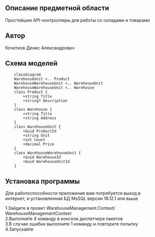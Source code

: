 Описание предметной области
---
Простейшие API-контроллеры для работы со складами и товарами


Автор
---
Кочетков Денис Александрович

Схема моделей
---
```mermaid
    classDiagram
    WarehouseUnit <.. Product
    WarehouseWarehouseUnit <.. WarehouseUnit
    WarehouseWarehouseUnit <.. Warehouse
    class Product {
        +string Title
        +string? Description
    }
    class Warehouse {
        +string Title
        +string Address
    }
    class WarehouseUnit {
        +Guid ProductId
        +string Unit
        +int Count
        +decimal Price
    }
    class WarehouseWarehouseUnit {
        +Guid WarehouseId   
        +Guid WarehouseUnitId            
    }    
```
Установка программы
---
Для работоспособности приложения вам потребуется выход в интернет, и установленная БД MsSQL версии 18.12.1 или выше  

1.Зайдите в проект WarehouseManagement.Context/ WarehouseManagementContext  
2.Выполните 4 команду в консоли диспетчера пакетов  
3.В случае ошибки выполните 1 команду и повторите попытку  
4.Запускайте
